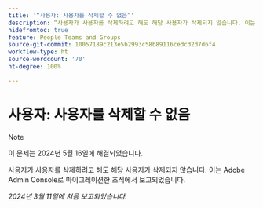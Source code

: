 ```yaml
---
title: '“사용자: 사용자를 삭제할 수 없음”'
description: “사용자가 사용자를 삭제하려고 해도 해당 사용자가 삭제되지 않습니다. 이는 Adobe Admin Console로 마이그레이션한 조직에서 보고되었습니다.”
hidefromtoc: true
feature: People Teams and Groups
source-git-commit: 10057189c213e5b2993c58b89116cedcd2d7d6f4
workflow-type: ht
source-wordcount: '70'
ht-degree: 100%

---
```



# 사용자: 사용자를 삭제할 수 없음

>[!NOTE]
>
>이 문제는 2024년 5월 16일에 해결되었습니다.

사용자가 사용자를 삭제하려고 해도 해당 사용자가 삭제되지 않습니다. 이는 Adobe Admin Console로 마이그레이션한 조직에서 보고되었습니다.

_2024년 3월 11일에 처음 보고되었습니다._


